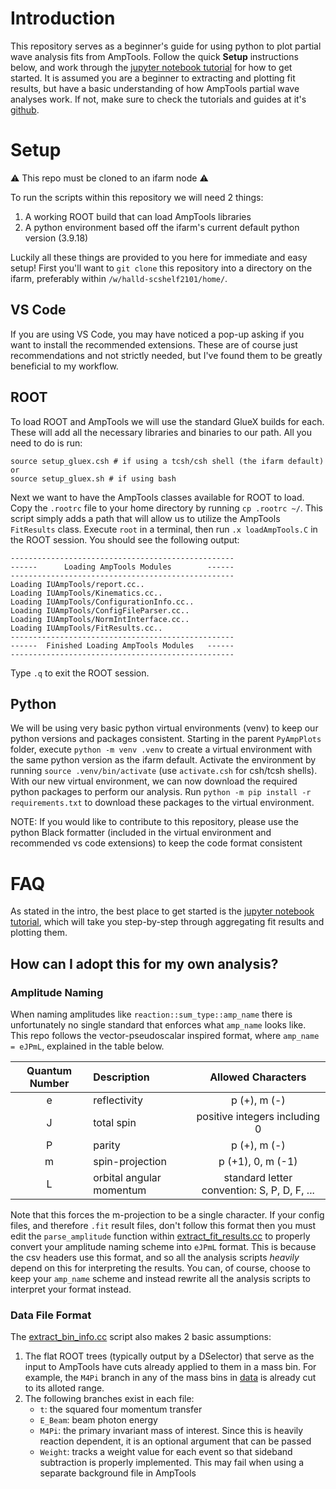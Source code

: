 # Introduction
This repository serves as a beginner's guide for using python to plot partial wave analysis fits from AmpTools. Follow the quick **Setup** instructions below, and work through the [jupyter notebook tutorial](./analysis/tutorial.ipynb) for how to get started. It is assumed you are a beginner to extracting and plotting fit results, but have a basic understanding of how AmpTools partial wave analyses work. If not, make sure to check the tutorials and guides at it's [github](https://github.com/mashephe/AmpTools).

# Setup
:warning: This repo must be cloned to an ifarm node :warning:

To run the scripts within this repository we will need 2 things:
1. A working ROOT build that can load AmpTools libraries
2. A python environment based off the ifarm's current default python version (3.9.18)

Luckily all these things are provided to you here for immediate and easy setup! First you'll want to `git clone` this repository into a directory on the ifarm, preferably within `/w/halld-scshelf2101/home/`.

## VS Code
If you are using VS Code, you may have noticed a pop-up asking if you want to install the recommended extensions. These are of course just recommendations and not strictly needed, but I've found them to be greatly beneficial to my workflow.

## ROOT 
To load ROOT and AmpTools we will use the standard GlueX builds for each. These will add all the necessary libraries and binaries to our path. All you need to do is run:
```
source setup_gluex.csh # if using a tcsh/csh shell (the ifarm default) or
source setup_gluex.sh # if using bash 
```
Next we want to have the AmpTools classes available for ROOT to load. Copy the `.rootrc` file to your home directory  by running `cp .rootrc ~/`. This script simply adds a path that will allow us to utilize the AmpTools `FitResults` class. Execute `root` in a terminal, then run `.x loadAmpTools.C` in the ROOT session. You should see the following output:
```
--------------------------------------------------
------      Loading AmpTools Modules        ------
--------------------------------------------------
Loading IUAmpTools/report.cc..
Loading IUAmpTools/Kinematics.cc..
Loading IUAmpTools/ConfigurationInfo.cc..
Loading IUAmpTools/ConfigFileParser.cc..
Loading IUAmpTools/NormIntInterface.cc..
Loading IUAmpTools/FitResults.cc..
--------------------------------------------------
------  Finished Loading AmpTools Modules   ------
--------------------------------------------------
```

Type `.q` to exit the ROOT session.

## Python
We will be using very basic python virtual environments (venv) to keep our python versions and packages consistent. Starting in the parent `PyAmpPlots` folder, execute `python -m venv .venv` to create a virtual environment with the same python version as the ifarm default. Activate the environment by running `source .venv/bin/activate` (use `activate.csh` for csh/tcsh shells). With our new virtual environment, we can now download the required python packages to perform our analysis. Run `python -m pip install -r requirements.txt` to download these packages to the virtual environment.

NOTE: If you would like to contribute to this repository, please use the python Black formatter (included in the virtual environment and recommended vs code extensions) to keep the code format consistent

# FAQ
As stated in the intro, the best place to get started is the [jupyter notebook tutorial](./analysis/tutorial.ipynb), which will take you step-by-step through aggregating fit results and plotting them.

## How can I adopt this for my own analysis?

### Amplitude Naming
When naming amplitudes like `reaction::sum_type::amp_name` there is unfortunately no single standard that enforces what `amp_name` looks like. This repo follows the vector-pseudoscalar inspired format, where `amp_name = eJPmL`, explained in the table below.

| Quantum Number | Description | Allowed Characters |
| :------------: | :---------- | :----------------: | 
| e              | reflectivity | p (+), m (-) |
| J              | total spin   | positive integers including 0 |
| P              | parity       | p (+), m (-) |
| m              | spin-projection | p (+1), 0, m (-1) |
| L              | orbital angular momentum | standard letter convention: S, P, D, F, ... |

Note that this forces the m-projection to be a single character. If your config files, and therefore `.fit` result files, don't follow this format then you must edit the `parse_amplitude` function within [extract_fit_results.cc](./scripts/extract_fit_results.cc) to properly convert your amplitude naming scheme into `eJPmL` format. This is because the csv headers use this format, and so all the analysis scripts *heavily* depend on this for interpreting the results. You can, of course, choose to keep your `amp_name` scheme and instead rewrite all the analysis scripts to interpret your format instead.

### Data File Format
The [extract_bin_info.cc](./scripts/extract_bin_info.cc) script also makes 2 basic assumptions:
1. The flat ROOT trees (typically output by a DSelector) that serve as the input to AmpTools have cuts already applied to them in a mass bin. For example, the `M4Pi` branch in any of the mass bins in [data](./data/) is already cut to its alloted range. 
2. The following branches exist in each file:
    * `t`: the squared four momentum transfer
    * `E_Beam`: beam photon energy
    * `M4Pi`: the primary invariant mass of interest. Since this is heavily reaction dependent, it is an optional argument that can be passed
    * `Weight`: tracks a weight value for each event so that sideband subtraction is properly implemented. This may fail when using a separate background file in AmpTools